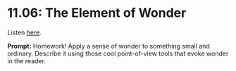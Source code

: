 # 11.06: The Element of Wonder 

Listen [here](http://www.writingexcuses.com/2016/02/07/11-06-the-element-of-wonder/). 

**Prompt:** Homework! Apply a sense of wonder to something small and ordinary. Describe it using those cool point-of-view tools that evoke wonder in the reader.